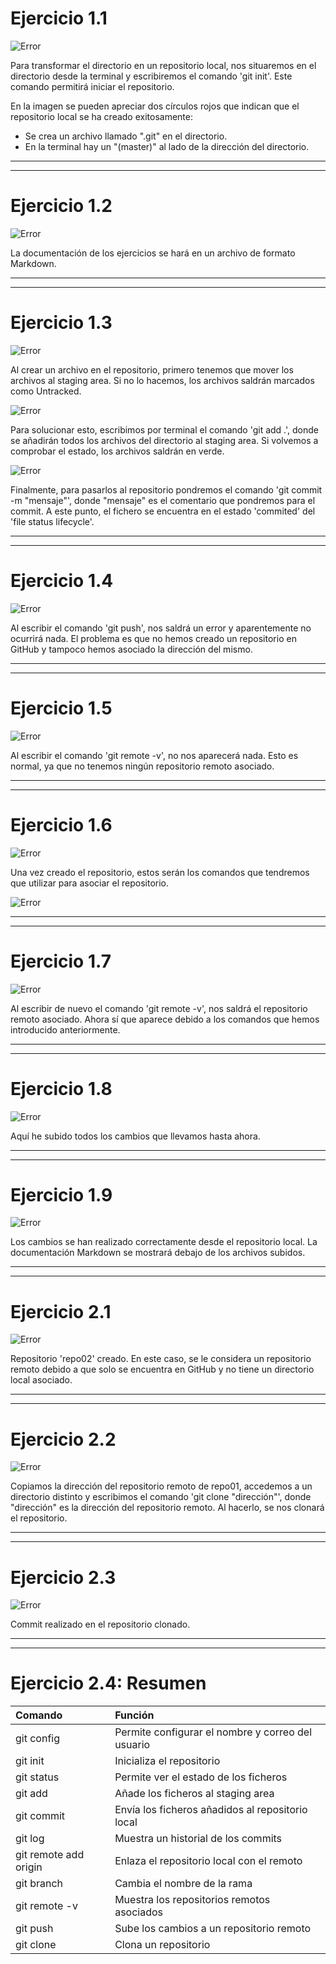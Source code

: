 # **Ejercicio 1.1**
![Error](Ejercicio_1.1.png)

Para transformar el directorio en un repositorio local, nos situaremos en el directorio desde la terminal y escribiremos el comando 'git init'. Este comando permitirá iniciar el repositorio.

En la imagen se pueden apreciar dos círculos rojos que indican que el repositorio local se ha creado exitosamente:
- Se crea un archivo llamado ".git" en el directorio.
- En la terminal hay un "(master)" al lado de la dirección del directorio.

---
---
# **Ejercicio 1.2**
![Error](Ejercicio_1.2.png)

La documentación de los ejercicios se hará en un archivo de formato Markdown.

---
---
# **Ejercicio 1.3**
![Error](Ejercicio_1.3.1.png)

Al crear un archivo en el repositorio, primero tenemos que mover los archivos al staging area. Si no lo hacemos, los archivos saldrán marcados como Untracked.


![Error](Ejercicio_1.3.2.png)

Para solucionar esto, escribimos por terminal el comando 'git add .', donde se añadirán todos los archivos del directorio al staging area. Si volvemos a comprobar el estado, los archivos saldrán en verde.


![Error](Ejercicio_1.3.3.png)

Finalmente, para pasarlos al repositorio pondremos el comando 'git commit -m "mensaje"', donde "mensaje" es el comentario que pondremos para el commit. A este punto, el fichero se encuentra en el estado 'commited' del 'file status lifecycle'.

---
---
# **Ejercicio 1.4**
![Error](Ejercicio_1.4.png)

Al escribir el comando 'git push', nos saldrá un error y aparentemente no ocurrirá nada. El problema es que no hemos creado un repositorio en GitHub y tampoco hemos asociado la dirección del mismo.

---
---
# **Ejercicio 1.5**
![Error](Ejercicio_1.5.png)

Al escribir el comando 'git remote -v', no nos aparecerá nada. Esto es normal, ya que no tenemos ningún repositorio remoto asociado.

---
---
# **Ejercicio 1.6**
![Error](Ejercicio_1.6.1.png)

Una vez creado el repositorio, estos serán los comandos que tendremos que utilizar para asociar el repositorio.

![Error](Ejercicio_1.6.2.png)

---
---
# **Ejercicio 1.7**
![Error](Ejercicio_1.7.png)

Al escribir de nuevo el comando 'git remote -v', nos saldrá el repositorio remoto asociado. Ahora sí que aparece debido a los comandos que hemos introducido anteriormente.

---
---
# **Ejercicio 1.8**
![Error](Ejercicio_1.8.png)

Aquí he subido todos los cambios que llevamos hasta ahora.

---
---
# **Ejercicio 1.9**
![Error](Ejercicio_1.9.png)

Los cambios se han realizado correctamente desde el repositorio local. La documentación Markdown se mostrará debajo de los archivos subidos.

---
---
# **Ejercicio 2.1**
![Error](Ejercicio_2.1.png)

Repositorio 'repo02' creado. En este caso, se le considera un repositorio remoto debido a que solo se encuentra en GitHub y no tiene un directorio local asociado.

---
---
# **Ejercicio 2.2**
![Error](Ejercicio_2.2.png)

Copiamos la dirección del repositorio remoto de repo01, accedemos a un directorio distinto y escribimos el comando 'git clone "dirección"', donde "dirección" es la dirección del repositorio remoto. Al hacerlo, se nos clonará el repositorio.

---
---
# **Ejercicio 2.3**
![Error](Ejercicio_2.3.png)

Commit realizado en el repositorio clonado.

---
---
# **Ejercicio 2.4: Resumen**
| Comando | Función |
|:--- |:--- |
| git config | Permite configurar el nombre y correo del usuario
| git init | Inicializa el repositorio |
git status | Permite ver el estado de los ficheros |
| git add | Añade los ficheros al staging area |
| git commit | Envía los ficheros añadidos al repositorio local |
| git log | Muestra un historial de los commits |
| git remote add origin | Enlaza el repositorio local con el remoto |
| git branch | Cambia el nombre de la rama |
| git remote -v | Muestra los repositorios remotos asociados |
| git push | Sube los cambios a un repositorio remoto |
| git clone | Clona un repositorio |